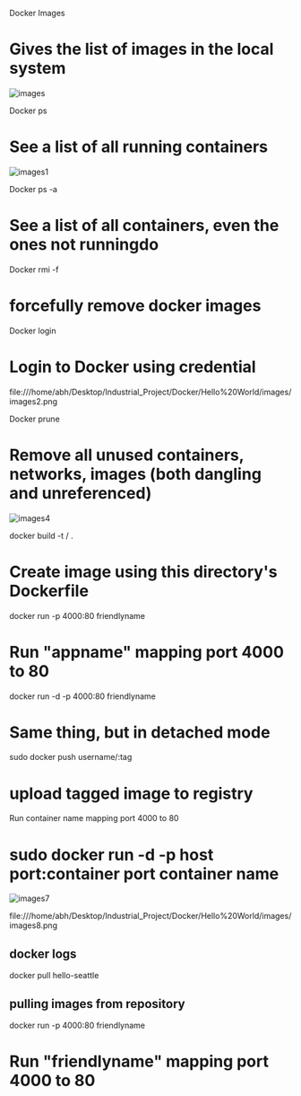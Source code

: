 Docker Images
# Gives the list of images in the local system
![images](https://user-images.githubusercontent.com/62017340/195981460-f83909ae-ed9a-4212-a044-1bb568e78c22.png)


Docker ps
# See a list of all running containers
![images1](https://user-images.githubusercontent.com/62017340/195981471-3a0cbb04-f85c-488e-8c9e-924309c7aeb2.png)

Docker ps -a
# See a list of all containers, even the ones not runningdo


Docker rmi -f <images names>
# forcefully remove docker images


Docker login
# Login to Docker using credential
 file:///home/abh/Desktop/Industrial_Project/Docker/Hello%20World/images/images2.png

Docker prune
# Remove all unused containers, networks, images (both dangling and unreferenced)
![images4](https://user-images.githubusercontent.com/62017340/195981502-a38f1275-8090-47a7-b75f-15c0c8832a07.png)


docker build -t <username>/<appname> .
# Create image using this directory's Dockerfile
docker run -p 4000:80 friendlyname
# Run "appname" mapping port 4000 to 80
docker run -d -p 4000:80 friendlyname
# Same thing, but in detached mode
 
sudo docker push username/<appname>:tag
# upload tagged image to registry
 
Run container name mapping port 4000 to 80
# sudo docker run -d -p host port:container port container name

![images7](https://user-images.githubusercontent.com/62017340/195981536-97bb8ee3-982e-46a3-b897-032cd26bc558.png)

 file:///home/abh/Desktop/Industrial_Project/Docker/Hello%20World/images/images8.png

## docker logs


docker pull hello-seattle
## pulling images from repository


docker run -p 4000:80 friendlyname
# Run "friendlyname" mapping port 4000 to 80
